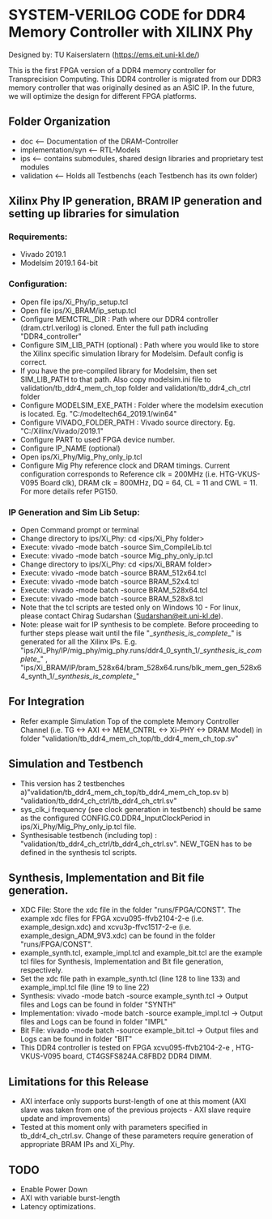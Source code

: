 # SYSTEM-VERILOG CODE for DDR4 Memory Controller with XILINX Phy

Designed by: TU Kaiserslatern (https://ems.eit.uni-kl.de/)

This is the first FPGA version of a DDR4 memory controller for Transprecision Computing.  This DDR4 controller is migrated from our DDR3 memory controller that was originally desined as an ASIC IP. In the future, we will optimize the design for different FPGA platforms.

## Folder Organization
* doc <-- Documentation of the DRAM-Controller
* implementation/syn <-- RTL-Models
* ips <-- contains submodules, shared design libraries and proprietary test modules 
* validation <-- Holds all Testbenchs (each Testbench has its own folder)

## Xilinx Phy IP generation, BRAM IP generation and setting up libraries for simulation
### Requirements:
* Vivado 2019.1
* Modelsim 2019.1 64-bit

### Configuration:
* Open file ips/Xi_Phy/ip_setup.tcl
* Open file ips/Xi_BRAM/ip_setup.tcl
* Configure MEMCTRL_DIR  : Path where our DDR4 controller (dram.ctrl.verilog) is cloned. Enter the full path including "DDR4_controller"
* Configure SIM_LIB_PATH (optional) : Path where you would like to store the Xilinx specific simulation library for Modelsim. Default config is correct.
* If you have the pre-compiled library for Modelsim, then set SIM_LIB_PATH to that path. Also copy modelsim.ini file to validation/tb_ddr4_mem_ch_top folder and validation/tb_ddr4_ch_ctrl folder
* Configure MODELSIM_EXE_PATH : Folder where the modelsim execution is located. Eg. "C:/modeltech64_2019.1/win64"
* Configure VIVADO_FOLDER_PATH : Vivado source directory. Eg. "C:/Xilinx/Vivado/2019.1"
* Configure PART to used FPGA device number.
* Configure IP_NAME (optional)
* Open ips/Xi_Phy/Mig_Phy_only_ip.tcl
* Configure Mig Phy reference clock and DRAM timings. Current configuration corresponds to Reference clk = 200MHz (i.e. HTG-VKUS-V095 Board clk), DRAM clk = 800MHz, DQ = 64, CL = 11 and CWL = 11. For more details refer PG150.

### IP Generation and Sim Lib Setup:
* Open Command prompt or terminal
* Change directory to ips/Xi_Phy: cd <ips/Xi_Phy folder>
* Execute: vivado -mode batch -source Sim_CompileLib.tcl
* Execute: vivado -mode batch -source Mig_phy_only_ip.tcl
* Change directory to ips/Xi_Phy: cd <ips/Xi_BRAM folder>
* Execute: vivado -mode batch -source BRAM_512x64.tcl
* Execute: vivado -mode batch -source BRAM_52x4.tcl
* Execute: vivado -mode batch -source BRAM_528x64.tcl
* Execute: vivado -mode batch -source BRAM_528x8.tcl
* Note that the tcl scripts are tested only on Windows 10 - For linux, please contact Chirag Sudarshan (Sudarshan@eit.uni-kl.de).
* Note: please wait for IP synthesis to be complete. Before proceeding to further steps please wait until the file "\__synthesis_is_complete__" is generated for all the Xilinx IPs. E.g. "ips/Xi_Phy/IP/mig_phy/mig_phy.runs/ddr4_0_synth_1/\__synthesis_is_complete__" , "ips/Xi_BRAM/IP/bram_528x64/bram_528x64.runs/blk_mem_gen_528x64_synth_1/\__synthesis_is_complete__" 

## For Integration
* Refer example Simulation Top of the complete Memory Controller Channel (i.e. TG <-> AXI <-> MEM_CNTRL <-> Xi-PHY <-> DRAM Model) in folder "validation/tb_ddr4_mem_ch_top/tb_ddr4_mem_ch_top.sv"

## Simulation and Testbench
* This version has 2 testbenches a)"validation/tb_ddr4_mem_ch_top/tb_ddr4_mem_ch_top.sv b) "validation/tb_ddr4_ch_ctrl/tb_ddr4_ch_ctrl.sv"
* sys_clk_i frequency (see clock generation in testbench) should be same as the configured CONFIG.C0.DDR4_InputClockPeriod in ips/Xi_Phy/Mig_Phy_only_ip.tcl file.
* Synthesisable testbench (including top) : "validation/tb_ddr4_ch_ctrl/tb_ddr4_ch_ctrl.sv". NEW_TGEN has to be defined in the synthesis tcl scripts.  

## Synthesis, Implementation and Bit file generation.
* XDC File: Store the xdc file in the folder "runs/FPGA/CONST". The example xdc files for FPGA xcvu095-ffvb2104-2-e (i.e. example_design.xdc) and xcvu3p-ffvc1517-2-e (i.e. example_design_ADM_9V3.xdc) can be found in the folder  "runs/FPGA/CONST".
* example_synth.tcl, example_impl.tcl and example_bit.tcl are the example tcl files for Synthesis, Implementation and Bit file generation, respectively. 
* Set the xdc file path in example_synth.tcl (line 128 to line 133) and example_impl.tcl file (line 19 to line 22)
* Synthesis: vivado -mode batch -source example_synth.tcl -> Output files and Logs can be found in folder "SYNTH"
* Implementation: vivado -mode batch -source example_impl.tcl -> Output files and Logs can be found in folder "IMPL"
* Bit File: vivado -mode batch -source example_bit.tcl -> Output files and Logs can be found in folder "BIT"
* This DDR4 controller is tested on FPGA xcvu095-ffvb2104-2-e , HTG-VKUS-V095 board, CT4GSFS824A.C8FBD2 DDR4 DIMM.


## Limitations for this Release
* AXI interface only supports burst-length of one at this moment (AXI slave was taken from one of the previous projects - AXI slave require update and improvements)
* Tested at this moment only with parameters specified in tb_ddr4_ch_ctrl.sv. Change of these parameters require generation of appropriate BRAM IPs and Xi_Phy. 

## TODO
* Enable Power Down
* AXI with variable burst-length
* Latency optimizations.
